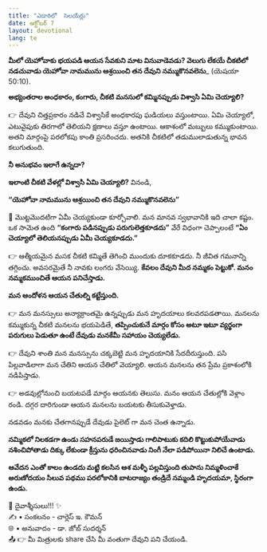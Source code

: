 ```yaml
---
title: "ఎడారిలో  సెలయేర్లు"
date: అక్టోబర్ 7
layout: devotional
lang: te
---
```


**మీలో యెహోవాకు భయపడి ఆయన సేవకుని మాట వినువాడెవడు? వెలుగు లేకయే చీకటిలో నడచువాడు యెహోవా నామమును ఆశ్రయించి తన దేవుని నమ్ముకొనవలెను**_ (యెషయా 50:10). 

**అభ్యంతరాల అంధకారం, కంగారు, చీకటి మనసులో కమ్మినప్పుడు విశ్వాసి ఏమి చెయ్యాలి?**

👉 దేవుని చిత్తప్రకారం నడిచే విశ్వాసికే అంధకారపు ఘడియలు వస్తుంటాయి. ఏమి చెయ్యాలో, ఎటువైపుకు తిరగాలో తెలియని క్షణాలు వస్తూ ఉంటాయి. ఆకాశంలో మబ్బులు కమ్ముకుంటాయి. అతని మార్గంపై పరలోకపు కాంతి ప్రసరించదు. అతనికి చీకటిలో తడుములాడుతున్న భావన కలుగుతుంది.

**నీ అనుభవం ఇలాగే ఉన్నదా?**

 **ఇలాంటి చీకటి వేళల్లో విశ్వాసి ఏమి చెయ్యాలి?** వినండి, 

**“యెహోవా నామమును ఆశ్రయించి తన దేవుని నమ్ముకొనవలెను”**

🔺 మొట్టమొదటిగా ఏమీ చెయ్యకుండా కూర్చోవాలి. మన మానవ స్వభావానికి ఇది చాలా కష్టం. ఒక సామెత ఉంది 
**“కంగారు పడినప్పుడు పరుగులెత్తకూడదు”** వేరే విధంగా చెప్పాలంటే 
**“ఏం చెయ్యాలో తెలియనప్పుడు ఏమీ చెయ్యకూడదు.”** 

👉 ఆత్మీయమైన మసక చీకటి కమ్మితే తెగించి ముందుకు దూకకూడదు. నీ జీవిత గమనాన్ని తగ్గించు. అవసరమైతే నీ నావకు లంగరు వేసెయ్యి. 
**కేవలం దేవుని మీద నమ్మకం పెట్టుకో. మనం నమ్మకముంచితే ఆయన పనిచేస్తాడు.**

 **మన ఆందోళన ఆయన చేతుల్ని కట్టేస్తుంది.**

👉 మన మనస్సులు అన్యాక్రాంతమై ఉన్నప్పుడు మన హృదయాలు కలవరపడతాయి. మనలను కమ్ముకున్న చీకటి మనలను భయపెడితే, **తప్పించుకునే మార్గం కోసం అటూ ఇటూ వ్యర్థంగా పరుగులు పెడుతూ ఉంటే దేవుడు మనకేమీ సహాయం చెయ్యలేడు.** 

👉 దేవుని శాంతి మన మనస్సును చక్కబెట్టి మన హృదయానికి సేదదీరుస్తుంది. పసి పిల్లవాడిలాగా మన చేతిని ఆయన చేతిలో వెయ్యాలి. ఆయన మనలను తన ప్రేమ ప్రకాశంలోకి నడిపిస్తాడు. 

👉 అడవుల్లోనుంచి బయటపడే మార్గం ఆయనకు తెలుసు. మనం ఆయన చేతుల్లోకి వెళ్లాం రండి. దగ్గర దారిగుండా ఆయన మనలను బయటకు తీసుకువెళ్తాడు.

నడవడం మనకు చేతగానప్పుడే దేవుడు పైలెట్ గా మన చెంత ఉన్నాడు. 

**నమ్మికలో నిలకడగా ఉండు సహనపరుడే జయిస్తాడు గాలిపాటుకు కదిలి కొట్టుకుపోయేవాడు నశించిపోతాడు దిక్కు లేకుండా క్రీస్తును ధరించినవాడు నింగీ నేలా పడిపోయినా నిలిచే ఉంటాడు.**

**ఆవేదన ఎంతో కాలం ఉండదు మట్టి కలసిన ఆశ మళ్ళీ పల్లవిస్తుంది తుపాను నిమ్మళించాకే అరుణోదయం సిలువ పథము పరలోకానికి బాటరాజ్యం తండ్రిదే నమ్మండి హృదయమా, స్థిరంగా ఉండు.**

<div class="blessing">🙏 <span class="bless-text">దైవాశ్శీసులు!!!</span> ✨</div>

<div class="credit">✍️ <span class="credit-text">▪ సంకలనం - చార్లెస్ ఇ. కౌమన్</span></div>
<div class="credit">🌐 <span class="credit-text">▪ అనువాదం - డా. జోబ్ సుదర్శన్</span></div>


<div class="share">📤 👉 <span class="share-text">మీ మిత్రులకు share చేసి మీ వంతుగా దేవుని పని చేయండి.</span></div>
